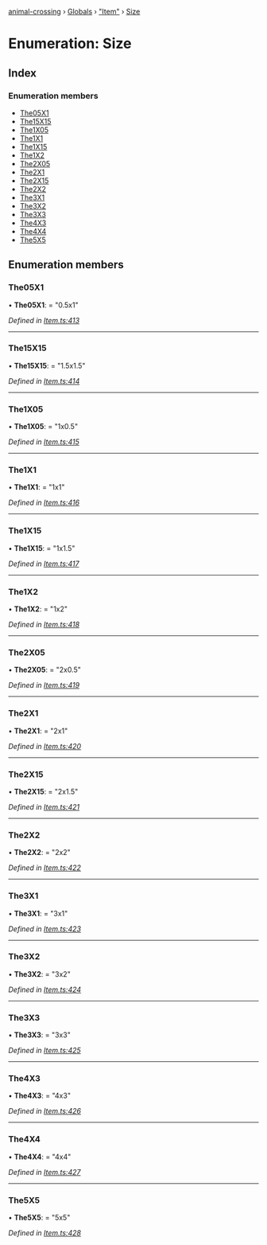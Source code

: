 [animal-crossing](../README.md) › [Globals](../globals.md) › ["Item"](../modules/_item_.md) › [Size](_item_.size.md)

# Enumeration: Size

## Index

### Enumeration members

* [The05X1](_item_.size.md#the05x1)
* [The15X15](_item_.size.md#the15x15)
* [The1X05](_item_.size.md#the1x05)
* [The1X1](_item_.size.md#the1x1)
* [The1X15](_item_.size.md#the1x15)
* [The1X2](_item_.size.md#the1x2)
* [The2X05](_item_.size.md#the2x05)
* [The2X1](_item_.size.md#the2x1)
* [The2X15](_item_.size.md#the2x15)
* [The2X2](_item_.size.md#the2x2)
* [The3X1](_item_.size.md#the3x1)
* [The3X2](_item_.size.md#the3x2)
* [The3X3](_item_.size.md#the3x3)
* [The4X3](_item_.size.md#the4x3)
* [The4X4](_item_.size.md#the4x4)
* [The5X5](_item_.size.md#the5x5)

## Enumeration members

###  The05X1

• **The05X1**: = "0.5x1"

*Defined in [Item.ts:413](https://github.com/Norviah/animal-crossing/blob/267b9fa/module/types/Item.ts#L413)*

___

###  The15X15

• **The15X15**: = "1.5x1.5"

*Defined in [Item.ts:414](https://github.com/Norviah/animal-crossing/blob/267b9fa/module/types/Item.ts#L414)*

___

###  The1X05

• **The1X05**: = "1x0.5"

*Defined in [Item.ts:415](https://github.com/Norviah/animal-crossing/blob/267b9fa/module/types/Item.ts#L415)*

___

###  The1X1

• **The1X1**: = "1x1"

*Defined in [Item.ts:416](https://github.com/Norviah/animal-crossing/blob/267b9fa/module/types/Item.ts#L416)*

___

###  The1X15

• **The1X15**: = "1x1.5"

*Defined in [Item.ts:417](https://github.com/Norviah/animal-crossing/blob/267b9fa/module/types/Item.ts#L417)*

___

###  The1X2

• **The1X2**: = "1x2"

*Defined in [Item.ts:418](https://github.com/Norviah/animal-crossing/blob/267b9fa/module/types/Item.ts#L418)*

___

###  The2X05

• **The2X05**: = "2x0.5"

*Defined in [Item.ts:419](https://github.com/Norviah/animal-crossing/blob/267b9fa/module/types/Item.ts#L419)*

___

###  The2X1

• **The2X1**: = "2x1"

*Defined in [Item.ts:420](https://github.com/Norviah/animal-crossing/blob/267b9fa/module/types/Item.ts#L420)*

___

###  The2X15

• **The2X15**: = "2x1.5"

*Defined in [Item.ts:421](https://github.com/Norviah/animal-crossing/blob/267b9fa/module/types/Item.ts#L421)*

___

###  The2X2

• **The2X2**: = "2x2"

*Defined in [Item.ts:422](https://github.com/Norviah/animal-crossing/blob/267b9fa/module/types/Item.ts#L422)*

___

###  The3X1

• **The3X1**: = "3x1"

*Defined in [Item.ts:423](https://github.com/Norviah/animal-crossing/blob/267b9fa/module/types/Item.ts#L423)*

___

###  The3X2

• **The3X2**: = "3x2"

*Defined in [Item.ts:424](https://github.com/Norviah/animal-crossing/blob/267b9fa/module/types/Item.ts#L424)*

___

###  The3X3

• **The3X3**: = "3x3"

*Defined in [Item.ts:425](https://github.com/Norviah/animal-crossing/blob/267b9fa/module/types/Item.ts#L425)*

___

###  The4X3

• **The4X3**: = "4x3"

*Defined in [Item.ts:426](https://github.com/Norviah/animal-crossing/blob/267b9fa/module/types/Item.ts#L426)*

___

###  The4X4

• **The4X4**: = "4x4"

*Defined in [Item.ts:427](https://github.com/Norviah/animal-crossing/blob/267b9fa/module/types/Item.ts#L427)*

___

###  The5X5

• **The5X5**: = "5x5"

*Defined in [Item.ts:428](https://github.com/Norviah/animal-crossing/blob/267b9fa/module/types/Item.ts#L428)*
